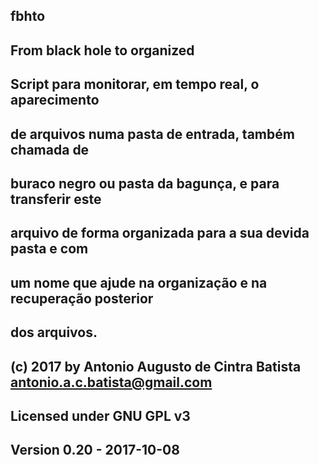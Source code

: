 ####
##  fbhto
##  From black hole to organized
##  
##  Script para monitorar, em tempo real, o aparecimento
##  de arquivos numa pasta de entrada, também chamada de
##  buraco negro ou pasta da bagunça, e para transferir este
##  arquivo de forma organizada para a sua devida pasta e com
##  um nome que ajude na organização e na recuperação posterior
##  dos arquivos.
##
##  (c) 2017 by Antonio Augusto de Cintra Batista <antonio.a.c.batista@gmail.com>
##  Licensed under GNU GPL v3
##  Version 0.20 - 2017-10-08
##
####
